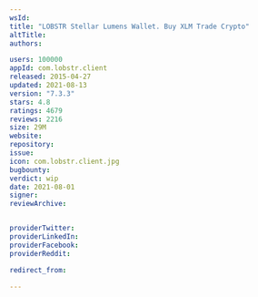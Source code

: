 ```yaml
---
wsId: 
title: "LOBSTR Stellar Lumens Wallet. Buy XLM Trade Crypto"
altTitle: 
authors:

users: 100000
appId: com.lobstr.client
released: 2015-04-27
updated: 2021-08-13
version: "7.3.3"
stars: 4.8
ratings: 4679
reviews: 2216
size: 29M
website: 
repository: 
issue: 
icon: com.lobstr.client.jpg
bugbounty: 
verdict: wip
date: 2021-08-01
signer: 
reviewArchive:


providerTwitter: 
providerLinkedIn: 
providerFacebook: 
providerReddit: 

redirect_from:

---
```



